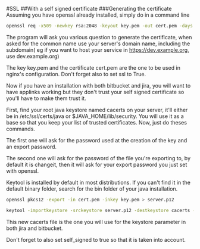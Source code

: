 #SSL
##With a self signed certificate
###Generating the certificate
Assuming you have openssl already installed, simply do in a command line
```bash
openssl req -x509 -newkey rsa:2048 -keyout key.pem -out cert.pem -days 365
```
The program will ask you various question to generate the certificate, when asked for the common name use your 
server's domain name, including the subdomain( eg if you want to host your service in https://dev.example.org, use 
dev.example.org)

The key key.pem and the certificate cert.pem are the one to be used in nginx's configuration. Don't forget also
to set ssl to True.

Now if you have an installation with both bitbucket and jira, you will want to have applinks working
but they don't trust your self signed certificate so you'll have to make them trust it.

First, find your root java keystore named cacerts on your server, it'll either be in /etc/ssl/certs/java
or $JAVA_HOME/lib/security. You will use it as a base so that you keep your list of trusted certificates.
Now, just do theses commands. 

The first one will ask for the password used at the creation of the key and an export password.

The second one will ask for the password of the file you're exporting to, by default it is changeit, 
then it will ask for your export password you just set with openssl.

Keytool is installed by default in most distributions. If you can't find it in the default binary folder,
search for the bin folder of your java installation.

```bash
openssl pkcs12 -export -in cert.pem -inkey key.pem > server.p12

keytool -importkeystore -srckeystore server.p12 -destkeystore cacerts -srcstoretype pkcs12
 ```
This new cacerts file is the one you will use for the keystore parameter in both jira and bitbucket.

Don't forget to also set self_signed to true so that it is taken into account.